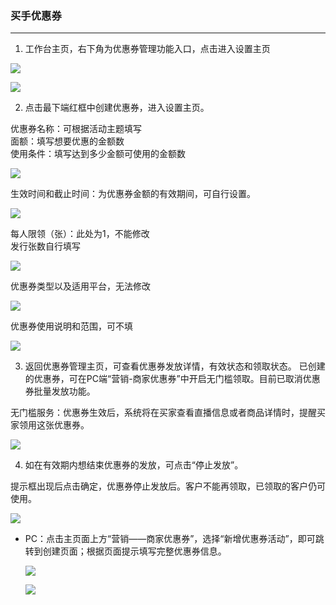### 买手优惠券

---

1. 工作台主页，右下角为优惠券管理功能入口，点击进入设置主页

![](/seller-promotions/images/APPyhq_1.png)

![](/seller-promotions/images/APPyhq_2.jpg)

2. 点击最下端红框中创建优惠券，进入设置主页。

优惠券名称：可根据活动主题填写  
面额：填写想要优惠的金额数  
使用条件：填写达到多少金额可使用的金额数

![](/seller-promotions/images/APPyhq_3.jpg)

生效时间和截止时间：为优惠券金额的有效期间，可自行设置。

![](/seller-promotions/images/APPyhq_4.jpg)

每人限领（张）：此处为1，不能修改  
发行张数自行填写

![](/seller-promotions/images/APPyhq_5.jpg)

优惠券类型以及适用平台，无法修改

![](/seller-promotions/images/APPyhq_6.jpg)

优惠券使用说明和范围，可不填

![](/seller-promotions/images/APPyhq_7.jpg)

3. 返回优惠券管理主页，可查看优惠券发放详情，有效状态和领取状态。 已创建的优惠券，可在PC端“营销-商家优惠券”中开启无门槛领取。目前已取消优惠券批量发放功能。

无门槛服务：优惠券生效后，系统将在买家查看直播信息或者商品详情时，提醒买家领用这张优惠券。

![](/seller-promotions/images/APPyhq_8.jpg)

4. 如在有效期内想结束优惠券的发放，可点击“停止发放”。

提示框出现后点击确定，优惠券停止发放后。客户不能再领取，已领取的客户仍可使用。

![](/seller-promotions/images/APPyhq_9.png)



* PC：点击主页面上方“营销——商家优惠券”，选择“新增优惠券活动”，即可跳转到创建页面；根据页面提示填写完整优惠券信息。

  ![](/seller-promotions/images/pcyhq_1.png)

  ![](/seller-promotions/images/pcyhq_2.png)



